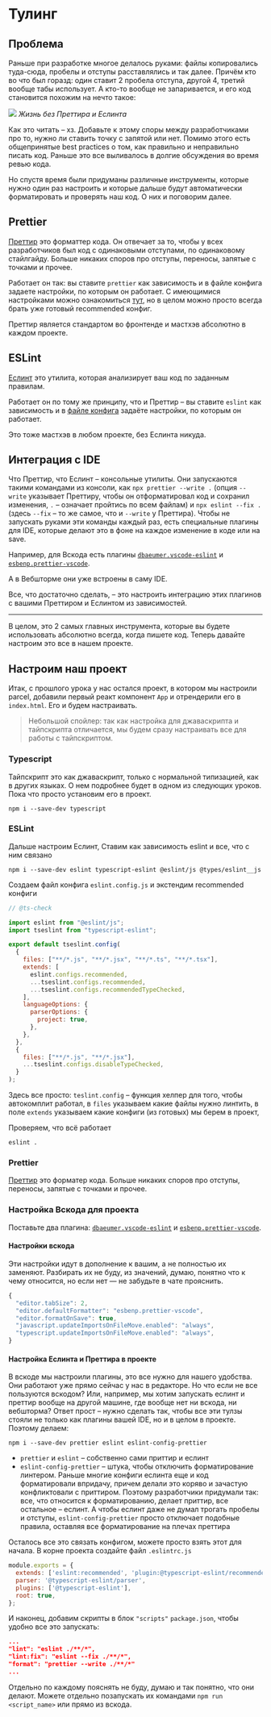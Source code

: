 # Тулинг

## Проблема

Раньше при разработке многое делалось руками: файлы копировались туда-сюда, пробелы и отступы расставлялись и так далее.
Причём кто во что был горазд: один ставит 2 пробела отступа, другой 4, третий вообще табы использует.
А кто-то вообще не запаривается, и его код становится похожим на нечто такое:

![](https://i.imgur.com/7nJRNtl.png?1)
*Жизнь без Преттира и Еслинта*

Как это читать – хз. Добавьте к этому споры между разработчиками про то, нужно ли ставить точку с запятой или нет.
Помимо этого есть общепринятые best practices о том, как правильно и неправильно писать код. Раньше это все выливалось в долгие обсуждения во время ревью кода.

Но спустя время были придуманы различные инструменты, которые нужно один раз настроить и которые дальше будут автоматически форматировать и проверять наш код. О них и поговорим далее.

## Prettier

[Преттир](https://prettier.io/) это форматтер кода. Он отвечает за то, чтобы у всех разработчиков был код с одинаковыми отступами, по одинаковому стайлгайду. Больше никаких споров про отступы, переносы, запятые с точками и прочее.

Работает он так: вы ставите `prettier` как зависимость и в файле конфига задаете настройки, по которым он работает. С имеющимися настройками можно ознакомиться [тут](https://prettier.io/docs/en/options), но в целом можно просто всегда брать уже готовый recommended конфиг.

Преттир является стандартом во фронтенде и мастхэв абсолютно в каждом проекте.

## ESLint

[Еслинт](https://eslint.org/) это утилита, которая анализирует ваш код по заданным правилам.

Работает он по тому же принципу, что и Преттир – вы ставите `eslint` как зависимость и в [файле конфига](https://eslint.org/docs/latest/use/configure/configuration-files-deprecated) задаёте настройки, по которым он работает.

Это тоже мастхэв в любом проекте, без Еслинта никуда.

## Интеграция с IDE

Что Преттир, что Еслинт – консольные утилиты. Они запускаются такими командами из консоли, как `npx prettier --write .` (опция `--write` указывает Преттиру, чтобы он отформатировал код и сохранил изменения, `.` – означает пройтись по всем файлам) и `npx eslint --fix .` (здесь `--fix` – то же самое, что и `--write` у Преттира).
Чтобы не запускать руками эти команды каждый раз, есть специальные плагины для IDE, которые делают это в фоне на каждое изменение в коде или на save.

Например, для Вскода есть плагины [`dbaeumer.vscode-eslint`](https://marketplace.visualstudio.com/items?itemName=dbaeumer.vscode-eslint) и [`esbenp.prettier-vscode`](https://marketplace.visualstudio.com/items?itemName=esbenp.prettier-vscode).

А в Вебшторме они уже встроены в саму IDE.

Все, что достаточно сделать, – это настроить интеграцию этих плагинов с вашими Преттиром и Еслинтом из зависимостей.

---

В целом, это 2 самых главных инструмента, которые вы будете использовать абсолютно всегда, когда пишете код. Теперь давайте настроим это все в нашем проекте.

## Настроим наш проект

Итак, с прошлого урока у нас остался проект, в котором мы настроили parcel, добавили первый реакт компонент `App` и отрендерили его в `index.html`.
Его и будем настраивать.

> Небольшой спойлер: так как настройка для джаваскрипта и тайпскрипта отличается, мы будем сразу настраивать все для работы с тайпскриптом.

### Typescript

Тайпскрипт это как джаваскрипт, только с нормальной типизацией, как в других языках. О нем подробнее будет в одном из следующих уроков. Пока что просто установим его в проект.

```shell
npm i --save-dev typescript
```

### ESLint

Дальше настроим Еслинт, Ставим как зависимость eslint и все, что с ним связано

```shell
npm i --save-dev eslint typescript-eslint @eslint/js @types/eslint__js
```

Создаем файл конфига `eslint.config.js` и экстендим recommended конфиги

```js
// @ts-check

import eslint from "@eslint/js";
import tseslint from "typescript-eslint";

export default tseslint.config(
  {
    files: ["**/*.js", "**/*.jsx", "**/*.ts", "**/*.tsx"],
    extends: [
      eslint.configs.recommended,
      ...tseslint.configs.recommended,
      ...tseslint.configs.recommendedTypeChecked,
    ],
    languageOptions: {
      parserOptions: {
        project: true,
      },
    },
  },
  {
    files: ["**/*.js", "**/*.jsx"],
    ...tseslint.configs.disableTypeChecked,
  }
);

```

Здесь все просто: `teslint.config` – функция хелпер для того, чтобы автокомплит работал, в `files` указываем какие файлы нужно линтить, в поле `extends` указываем какие конфиги (из готовых) мы берем в проект, 

Проверяем, что всё работает
```shell
eslint .
```

### Prettier

[Преттир](https://prettier.io/) это форматер кода. Больше никаких споров про отступы, переносы, запятые с точками и прочее.

### Настройка Вскода для проекта

Поставьте два плагина: [`dbaeumer.vscode-eslint`](https://marketplace.visualstudio.com/items?itemName=dbaeumer.vscode-eslint) и [`esbenp.prettier-vscode`](https://marketplace.visualstudio.com/items?itemName=esbenp.prettier-vscode).

#### Настройки вскода

Эти настройки идут в дополнение к вашим, а не полностью их заменяют. Разбирать их не буду, из значений, думаю, понятно что к чему относится, но если нет — не забудьте в чате прояснить.

```javascript
{
  "editor.tabSize": 2,
  "editor.defaultFormatter": "esbenp.prettier-vscode",
  "editor.formatOnSave": true,
  "javascript.updateImportsOnFileMove.enabled": "always",
  "typescript.updateImportsOnFileMove.enabled": "always",
}
```

#### Настройка Еслинта и Преттира в проекте

В вскоде мы настроили плагины, это все нужно для нашего удобства.
Они работают уже прямо сейчас у нас в редакторе.
Но что если не все пользуются вскодом?
Или, например, мы хотим запускать еслинт и преттир вообще на другой машине,
где вообще нет ни вскода, ни вебшторма? Ответ прост – нужно сделать так,
чтобы все эти тулзы стояли не только как плагины вашей IDE, но и в целом в проекте.
Поэтому делаем:

```shell
npm i --save-dev prettier eslint eslint-config-prettier
```
* `prettier` и `eslint` – собственно сами приттир и еслинт
* `eslint-config-prettier` – штука, чтобы отключить форматирование линтером. Раньше многие конфиги еслинта еще и код форматировали впридачу, причем делали это коряво и зачастую конфликтовали с приттиром. Поэтому разработчики придумали так: все, что относится к форматированию, делает приттир, все остальное – еслинт. А чтобы еслинт даже не думал трогать пробелы и отступы, `eslint-config-prettier` просто отключает подобные правила, оставляя все форматирование на плечах преттира

Осталось все это связать конфигом, можете просто взять этот для начала. В корне проекта создайте файл `.eslintrc.js`
```js
module.exports = {
  extends: ['eslint:recommended', 'plugin:@typescript-eslint/recommended', 'eslint-config-prettier'], // eslint-config-prettier всегда должен стоять последним в списке
  parser: '@typescript-eslint/parser',
  plugins: ['@typescript-eslint'],
  root: true,
};
```

И наконец, добавим скрипты в блок `"scripts"` `package.json`, чтобы удобно все это запускать:
```json
...
"lint": "eslint ./**/*",
"lint:fix": "eslint --fix ./**/*",
"format": "prettier --write ./**/*"
...
```

Отдельно по каждому пояснять не буду, думаю и так понятно, что они делают. Можете отдельно позапускать их командами `npm run <script_name>` или прямо из вскода.
